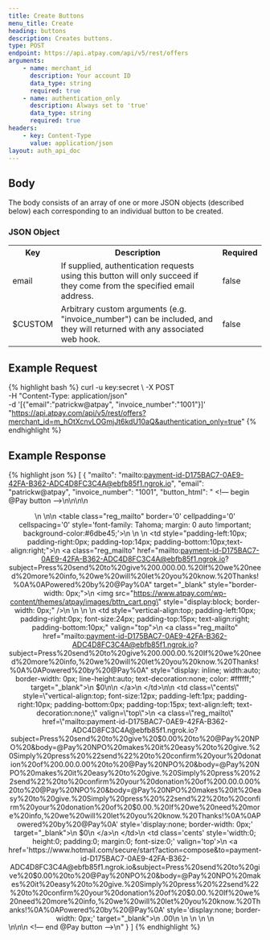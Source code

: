 ```yaml
---
title: Create Buttons
menu_title: Create
heading: buttons
description: Creates buttons.
type: POST
endpoint: https://api.atpay.com/api/v5/rest/offers
arguments:
    - name: merchant_id
      description: Your account ID
      data_type: string
      required: true
    - name: authentication_only
      description: Always set to 'true'
      data_type: string
      required: true
headers:
    - key: Content-Type
      value: application/json
layout: auth_api_doc
---
```


## Body
The body consists of an array of one or more JSON objects (described below) each corresponding to an individual button to be created.

### JSON Object

<table>
  <tr>
    <th>Key</th>
    <th>Description</th>
    <th>Required</th>
  </tr>
  <tr>
    <td>email</td>
    <td>If supplied, authentication requests using this button will only succeed if they come from the specified email address.</td>
    <td>false</td>
  </tr>
  <tr>
    <td>$CUSTOM</td>
    <td>Arbitrary custom arguments (e.g. "invoice_number") can be included, and they will returned with any associated web hook.</td>
    <td>false</td>
  </tr>  
</table>

## Example Request
{% highlight bash %}
curl -u key:secret \ 
  -X POST \
  -H "Content-Type: application/json" \
  -d '[{"email":"patrickw@atpay", "invoice_number":"1001"}]' \
  "https://api.atpay.com/api/v5/rest/offers?merchant_id=m_hOtXcnvLOGmjJt6kdU10aQ&authentication_only=true"
{% endhighlight %}

## Example Response
{% highlight json %}
[
  {
    "mailto": "mailto:payment-id-D175BAC7-0AE9-42FA-B362-ADC4D8FC3C4A@ebfb85f1.ngrok.io",
    "email": "patrickw@atpay",
    "invoice_number": "1001",
    "button_html": " <!— begin @Pay button —>\n\n<style>\n  .ExternalClass table.reg_mailto {display:none; display: none !important;}\n\n  .ExternalClass table.out_mailto {display: table; display: table !important; font-size: 18px !important; width: auto !important; height: auto !important;}\n  .ExternalClass table.out_mailto  {font-family: Tahoma; color: #ffffff;  background-color:#6dbe45;}\n\n  .ExternalClass table.out_mailto td.dollar{vertical-align:top !important; padding-right:0px !important; font-size:24px !important;  padding-top:15px !important;  text-align:right !important; padding-bottom:10px !important; padding-left:10px;}\n\n  .ExternalClass table.out_mailto td.cents{vertical-align:top !important; font-size:12px !important; padding-left:1px !important; padding-right:10px !important;  padding-bottom:0px !important; padding-top:15px !important; text-align:left !important; text-decoration:underline !important;}\n\n  .ExternalClass table.out_mailto  td img {display: block !important; height: 32px !important; width: 39px !important;}\n\n  .ExternalClass table.out_mailto  td.cart{width:45px !important; padding-left:10px !important; height:39px !important; text-align:right}\n\n  .ExternalClass table.out_mailto a {display: inline !important; border: 0 !important; width:auto !important; text-decoration:none !important; color:#ffffff !important; line-height:auto !important;}\n</style>\n\n<center>\n    \n\n    <table class=\"reg_mailto\" border='0' cellpadding='0' cellspacing='0' style='font-family: Tahoma; margin: 0 auto !important;  background-color:#6dbe45;'>\n      <tr>\n        \n          <td style=\"padding-left:10px; padding-right:0px; padding-top:14px; padding-bottom:10px;text-align:right;\">\n             <a class=\"reg_mailto\" href=\"mailto:payment-id-D175BAC7-0AE9-42FA-B362-ADC4D8FC3C4A@ebfb85f1.ngrok.io?subject=Press%20send%20to%20give%20$0.00%20to%20@Pay%20NPO%20&body=@Pay%20NPO%20makes%20it%20easy%20to%20give.%20Simply%20press%20%22send%22%20to%20confirm%20your%20donation%20of%20$0.00.%20If%20we%20need%20more%20info,%20we%20will%20let%20you%20know.%20Thanks!%0A%0APowered%20by%20@Pay%0A\" target=\"_blank\" style=\"border-width: 0px;\">\n                <img src=\"https://www.atpay.com/wp-content/themes/atpay/images/bttn_cart.png\" style=\"display:block; border-width: 0px;\" />\n             </a>\n          </td>\n        \n            <td style=\"vertical-align:top; padding-left:10px; padding-right:0px; font-size:24px;  padding-top:15px;  text-align:right; padding-bottom:10px;\" valign=\"top\">\n               <a class=\"reg_mailto\" href=\"mailto:payment-id-D175BAC7-0AE9-42FA-B362-ADC4D8FC3C4A@ebfb85f1.ngrok.io?subject=Press%20send%20to%20give%20$0.00%20to%20@Pay%20NPO%20&body=@Pay%20NPO%20makes%20it%20easy%20to%20give.%20Simply%20press%20%22send%22%20to%20confirm%20your%20donation%20of%20$0.00.%20If%20we%20need%20more%20info,%20we%20will%20let%20you%20know.%20Thanks!%0A%0APowered%20by%20@Pay%0A\" style=\"display: inline; width:auto;  border-width: 0px; line-height:auto; text-decoration:none; color: #ffffff;\" target=\"_blank\">\n               $0\n\n               </a>\n            </td>\n\n            <td class=\"cents\" style=\"vertical-align:top; font-size:12px; padding-left:1px; padding-right:10px;  padding-bottom:0px; padding-top:15px; text-align:left; text-decoration:none;\" valign=\"top\">\n               <a class=\"reg_mailto\" href=\"mailto:payment-id-D175BAC7-0AE9-42FA-B362-ADC4D8FC3C4A@ebfb85f1.ngrok.io?subject=Press%20send%20to%20give%20$0.00%20to%20@Pay%20NPO%20&body=@Pay%20NPO%20makes%20it%20easy%20to%20give.%20Simply%20press%20%22send%22%20to%20confirm%20your%20donation%20of%20$0.00.%20If%20we%20need%20more%20info,%20we%20will%20let%20you%20know.%20Thanks!%0A%0APowered%20by%20@Pay%0A\" style=\"display: inline; border: 0 !important; width:auto; text-decoration:none !important; color:#ffffff; line-height:auto;\"  valign=\"top\" target=\"_blank\">.00</a>\n            </td>\n\n      </tr>\n    </table>\n\n    <table class='out_mailto'  border='0' cellpadding='0' cellspacing='0' style='width:0; height:0; padding:0; margin:0; font-size:0;'>\n      <tr>\n        \n          <td class='cart'>\n              <a href='https://www.hotmail.com/secure/start?action=compose&to=payment-id-D175BAC7-0AE9-42FA-B362-ADC4D8FC3C4A@ebfb85f1.ngrok.io&subject=Press%20send%20to%20give%20$0.00%20to%20@Pay%20NPO%20&body=@Pay%20NPO%20makes%20it%20easy%20to%20give.%20Simply%20press%20%22send%22%20to%20confirm%20your%20donation%20of%20$0.00.%20If%20we%20need%20more%20info,%20we%20will%20let%20you%20know.%20Thanks!%0A%0APowered%20by%20@Pay%0A' style='display:none; border-width: 0px;'  target=\"_blank\">\n              <img src='https://www.atpay.com/wp-content/themes/atpay/images/bttn_cart.png' style='margin: 0px; width:0px; height:0px;  border-width: 0px;'>\n              </a>\n          </td>\n        \n        <td class='dollar' style='width:0; height:0; padding:0; margin:0; font-size:0;' valign='top'>\n          <a href='https://www.hotmail.com/secure/start?action=compose&to=payment-id-D175BAC7-0AE9-42FA-B362-ADC4D8FC3C4A@ebfb85f1.ngrok.io&subject=Press%20send%20to%20give%20$0.00%20to%20@Pay%20NPO%20&body=@Pay%20NPO%20makes%20it%20easy%20to%20give.%20Simply%20press%20%22send%22%20to%20confirm%20your%20donation%20of%20$0.00.%20If%20we%20need%20more%20info,%20we%20will%20let%20you%20know.%20Thanks!%0A%0APowered%20by%20@Pay%0A' style='display:none; border-width: 0px;'  target=\"_blank\">\n            $0\n          </a>\n        </td>\n        <td class='cents' style='width:0; height:0; padding:0; margin:0; font-size:0;' valign='top'>\n        <a href='https://www.hotmail.com/secure/start?action=compose&to=payment-id-D175BAC7-0AE9-42FA-B362-ADC4D8FC3C4A@ebfb85f1.ngrok.io&subject=Press%20send%20to%20give%20$0.00%20to%20@Pay%20NPO%20&body=@Pay%20NPO%20makes%20it%20easy%20to%20give.%20Simply%20press%20%22send%22%20to%20confirm%20your%20donation%20of%20$0.00.%20If%20we%20need%20more%20info,%20we%20will%20let%20you%20know.%20Thanks!%0A%0APowered%20by%20@Pay%0A' style='display:none; border-width: 0px;'  target=\"_blank\">\n          .00\n        </a>\n        </td>\n      </tr>\n    </table>\n</center>\n\n\n <!— end @Pay button —>\n"
  }
]
{% endhighlight %}
